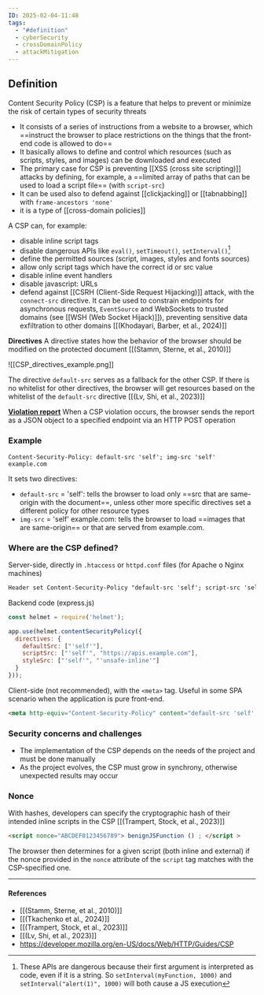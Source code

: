 ```yaml
---
ID: 2025-02-04-11:48
tags:
  - "#definition"
  - cyberSecurity
  - crossDomainPolicy
  - attackMitigation
---
```

## Definition

Content Security Policy (CSP) is a feature that helps to prevent or minimize the risk of certain types of security threats
- It consists of a series of instructions from a website to a browser, which ==instruct the browser to place restrictions on the things that the front-end code is allowed to do==
- It basically allows to define and control which resources (such as scripts, styles, and images) can be downloaded and executed
- The primary case for CSP is preventing [[XSS (cross site scripting)]] attacks by defining, for example, a ==limited array of paths that can be used to load a script file== (with `script-src`)
- It can be used also to defend against [[clickjacking]] or [[tabnabbing]] with `frame-ancestors 'none'`
- it is a type of [[cross-domain policies]]

A CSP can, for example:
- disable inline script tags
- disable dangerous APIs like `eval()`, `setTimeout()`, `setInterval()`[^1] 
- define the permitted sources (script, images, styles and fonts sources) 
- allow only script tags which have the correct id or src value
- disable inline event handlers
- disable javascript: URLs
- defend against [[CSRH (Client-Side Request Hijacking)]] attack, with the `connect-src` directive. It can be used to constrain endpoints for asynchronous requests, `EventSource` and WebSockets to trusted domains (see [[WSH (Web Socket Hijack)]]), preventing sensitive data exfiltration to other domains [[(Khodayari, Barber, et al., 2024)]]

**Directives**
A directive states how the behavior of the browser should be modified on the protected document [[(Stamm, Sterne, et al., 2010)]]

![[CSP_directives_example.png]]

The directive `default-src` serves as a fallback for the other CSP. If there is no whitelist for other directives, the browser will get resources based on the whitelist of the  `default-src` directive [[(Lv, Shi, et al., 2023)]]

**[Violation report](https://developer.mozilla.org/en-US/docs/Web/HTTP/Guides/CSP#violation_reporting)**
When a CSP violation occurs, the browser sends the report as a JSON object to a specified endpoint via an HTTP POST operation

### Example

```http
Content-Security-Policy: default-src 'self'; img-src 'self' example.com
```

It sets two directives:
- `default-src` = 'self':  tells the browser to load only ==src that are same-origin with the document==, unless other more specific directives set a different policy for other resource types
- `img-src` = 'self' example.com: tells the browser to load ==images that are same-origin== or that are served from example.com.
 
### Where are the CSP defined?

Server-side, directly in `.htaccess` or `httpd.conf` files (for Apache o Nginx machines)

```txt
Header set Content-Security-Policy "default-src 'self'; script-src 'self' https://apis.example.com; style-src 'self' 'unsafe-inline';"
```


Backend code (express.js)

```Node.js
const helmet = require('helmet');

app.use(helmet.contentSecurityPolicy({
  directives: {
    defaultSrc: ["'self'"],
    scriptSrc: ["'self'", "https://apis.example.com"],
    styleSrc: ["'self'", "'unsafe-inline'"]
  }
}));
```

Client-side (not recommended), with the `<meta>` tag. Useful in some SPA scenario when the application is pure front-end.
  
```HTML
<meta http-equiv="Content-Security-Policy" content="default-src 'self'; script-src 'self' https://apis.example.com; style-src 'self' 'unsafe-inline';">
```

### Security concerns and challenges

- The implementation of the CSP depends on the needs of the project and must be done manually
- As the project evolves, the CSP must grow in synchrony, otherwise unexpected results may occur

### Nonce

With hashes, developers can specify the cryptographic hash of their intended inline scripts in the CSP [[(Trampert, Stock, et al., 2023)]]

```html
<script nonce="ABCDEF0123456789"> benignJSFunction () ; </script >
```

The browser then determines for a given script (both inline and external) if the nonce provided in the `nonce` attribute of the `script` tag matches with the CSP-specified one.

---
#### References
- [[(Stamm, Sterne, et al., 2010)]]
- [[(Tkachenko et al., 2024)]]
- [[(Trampert, Stock, et al., 2023)]]
- [[(Lv, Shi, et al., 2023)]]
- https://developer.mozilla.org/en-US/docs/Web/HTTP/Guides/CSP

[^1]: These APIs are dangerous because their first argument is  interpreted as code, even if it is a string. So `setInterval(myFunction, 1000)` and `setInterval("alert(1)", 1000)` will both cause a JS execution
